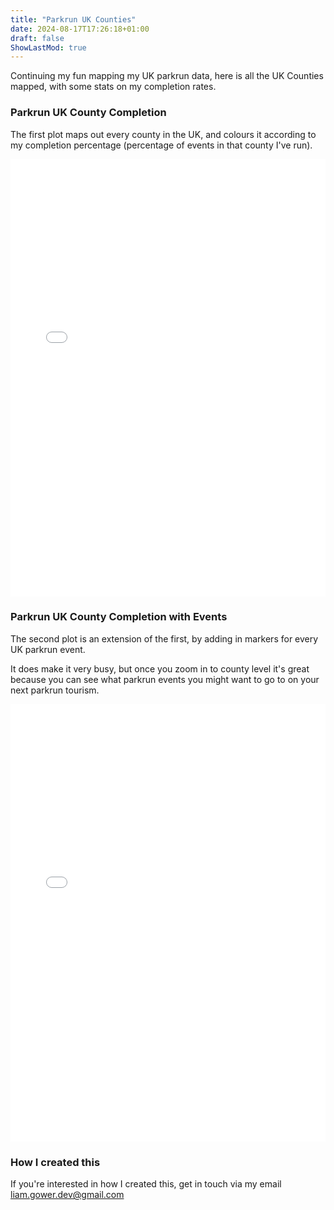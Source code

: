 ```yaml
---
title: "Parkrun UK Counties"
date: 2024-08-17T17:26:18+01:00
draft: false
ShowLastMod: true
---
```


Continuing my fun mapping my UK parkrun data, here is all the UK Counties mapped, with some stats on my completion rates.

### Parkrun UK County Completion

The first plot maps out every county in the UK, and colours it according to my completion percentage (percentage of events in that county I've run).

<div style="width: 100%; height: 700px;">
    <iframe src="/ukMaps/parkrun_county_completion.html" width="100%" height="100%" style="border:none;" loading="lazy"></iframe>
</div>

### Parkrun UK County Completion with Events

The second plot is an extension of the first, by adding in markers for every UK parkrun event.

It does make it very busy, but once you zoom in to county level it's great because you can see what parkrun events you might want to go to on your next parkrun tourism.

<div style="width: 100%; height: 700px;">
    <iframe src="/ukMaps/parkrun_counties_and_markers.html" width="100%" height="100%" style="border:none;" loading="lazy"></iframe>
</div>

### How I created this

If you're interested in how I created this, get in touch via my email liam.gower.dev@gmail.com
